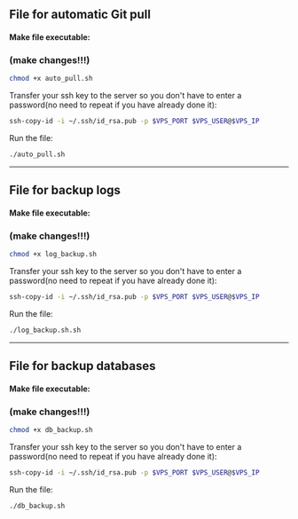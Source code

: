 ## File for automatic Git pull

#### Make file executable:
 ### (make changes!!!)
```bash
chmod +x auto_pull.sh
```

 Transfer your ssh key to the server so you don't have to enter a password(no need to repeat if you have already done it):

    
```bash
ssh-copy-id -i ~/.ssh/id_rsa.pub -p $VPS_PORT $VPS_USER@$VPS_IP
```
 Run the file:

```bash
./auto_pull.sh
```

---

## File for backup logs

#### Make file executable:
 ### (make changes!!!)
```bash
chmod +x log_backup.sh
```

 Transfer your ssh key to the server so you don't have to enter a password(no need to repeat if you have already done it):

    
```bash
ssh-copy-id -i ~/.ssh/id_rsa.pub -p $VPS_PORT $VPS_USER@$VPS_IP
```
 Run the file:

```bash
./log_backup.sh.sh
```

---

## File for backup databases

#### Make file executable:
 ### (make changes!!!)
```bash
chmod +x db_backup.sh
```

 Transfer your ssh key to the server so you don't have to enter a password(no need to repeat if you have already done it):

    
```bash
ssh-copy-id -i ~/.ssh/id_rsa.pub -p $VPS_PORT $VPS_USER@$VPS_IP
```
 Run the file:

```bash
./db_backup.sh
```